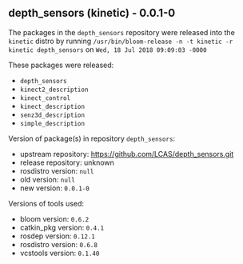 ## depth_sensors (kinetic) - 0.0.1-0

The packages in the `depth_sensors` repository were released into the `kinetic` distro by running `/usr/bin/bloom-release -n -t kinetic -r kinetic depth_sensors` on `Wed, 18 Jul 2018 09:09:03 -0000`

These packages were released:
- `depth_sensors`
- `kinect2_description`
- `kinect_control`
- `kinect_description`
- `senz3d_description`
- `simple_description`

Version of package(s) in repository `depth_sensors`:

- upstream repository: https://github.com/LCAS/depth_sensors.git
- release repository: unknown
- rosdistro version: `null`
- old version: `null`
- new version: `0.0.1-0`

Versions of tools used:

- bloom version: `0.6.2`
- catkin_pkg version: `0.4.1`
- rosdep version: `0.12.1`
- rosdistro version: `0.6.8`
- vcstools version: `0.1.40`


